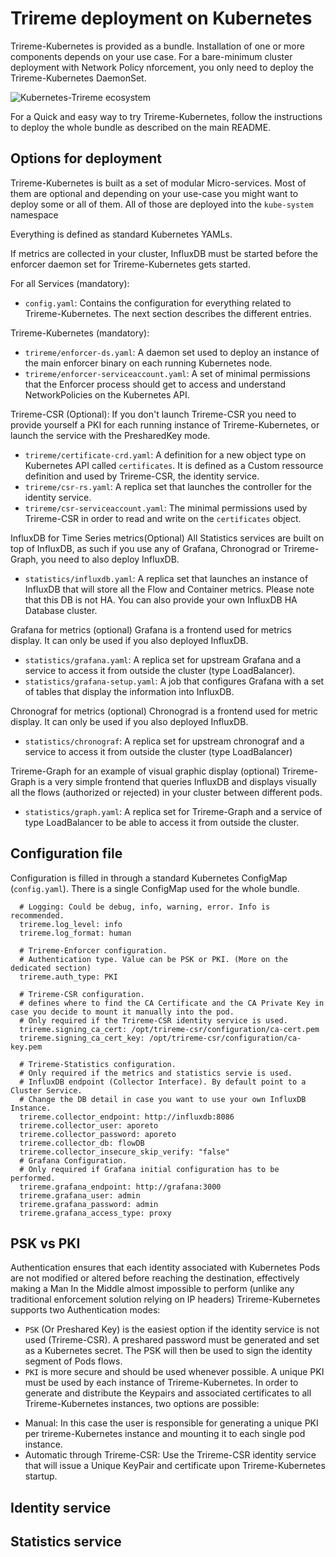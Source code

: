 # Trireme deployment on Kubernetes

Trireme-Kubernetes is provided as a bundle. Installation of one or more components depends on your use case. For a bare-minimum cluster deployment with Network Policy nforcement, you only need to deploy the Trireme-Kubernetes DaemonSet.

![Kubernetes-Trireme ecosystem](../docs/architecture.png)

For a Quick and easy way to try Trireme-Kubernetes, follow the instructions to deploy the whole bundle as described on the main README.

## Options for deployment

Trireme-Kubernetes is built as a set of modular Micro-services. Most of them are optional and depending on your use-case you might want to deploy some or all of them.
All of those are deployed into the `kube-system` namespace

Everything is defined as standard Kubernetes YAMLs.

If metrics are collected in your cluster, InfluxDB must be started before the enforcer daemon set for Trireme-Kubernetes gets started.

For all Services (mandatory):
* `config.yaml`: Contains the configuration for everything related to Trireme-Kubernetes. The next section describes the different entries.

Trireme-Kubernetes (mandatory):
* `trireme/enforcer-ds.yaml`: A daemon set used to deploy an instance of the main enforcer binary on each running Kubernetes node.
* `trireme/enforcer-serviceaccount.yaml`: A set of minimal permissions that the Enforcer process should get to access and understand NetworkPolicies on the Kubernetes API.

Trireme-CSR (Optional):
If you don't launch Trireme-CSR you need to provide yourself a PKI for each running instance of Trireme-Kubernetes, or launch the service with the PresharedKey mode.
* `trireme/certificate-crd.yaml`: A definition for a new object type on Kubernetes API called `certificates`. It is defined as a Custom ressource definition and used by Trireme-CSR, the identity service.
* `trireme/csr-rs.yaml`: A replica set that launches the controller for the identity service.
* `trireme/csr-serviceaccount.yaml`: The minimal permissions used by Trireme-CSR in order to read and write on the `certificates` object.

InfluxDB for Time Series metrics(Optional)
All Statistics services are built on top of InfluxDB, as such if you use any of Grafana, Chronograd or Trireme-Graph, you need to also deploy InfluxDB.
* `statistics/influxdb.yaml`: A replica set that launches an instance of InfluxDB that will store all the Flow and Container metrics. Please note that this DB is not HA. You can also provide your own InfluxDB HA Database cluster.

Grafana for metrics (optional)
Grafana is a frontend used for metrics display. It can only be used if you also deployed InfluxDB. 
* `statistics/grafana.yaml`: A replica set for upstream Grafana and a service to access it from outside the cluster (type LoadBalancer).
* `statistics/grafana-setup.yaml`: A job that configures Grafana with a set of tables that display the information into InfluxDB.

Chronograf for metrics (optional)
Chronograd is a frontend used for metric display. It can only be used if you also deployed InfluxDB.
* `statistics/chronograf`: A replica set for upstream chronograf and a service to access it from outside the cluster (type LoadBalancer)

Trireme-Graph for an example of visual graphic display (optional)
Trireme-Graph is a very simple frontend that queries InfluxDB and displays visually all the flows (authorized or rejected) in your cluster between different pods.
* `statistics/graph.yaml`: A replica set for Trireme-Graph and a service of type LoadBalancer to be able to access it from outside the cluster.

## Configuration file

Configuration is filled in through a standard Kubernetes ConfigMap (`config.yaml`). There is a single ConfigMap used for the whole bundle.

```
  # Logging: Could be debug, info, warning, error. Info is recommended.
  trireme.log_level: info
  trireme.log_format: human

  # Trireme-Enforcer configuration.
  # Authentication type. Value can be PSK or PKI. (More on the dedicated section)
  trireme.auth_type: PKI

  # Trireme-CSR configuration.
  # defines where to find the CA Certificate and the CA Private Key in case you decide to mount it manually into the pod.
  # Only required if the Trireme-CSR identity service is used.
  trireme.signing_ca_cert: /opt/trireme-csr/configuration/ca-cert.pem
  trireme.signing_ca_cert_key: /opt/trireme-csr/configuration/ca-key.pem

  # Trireme-Statistics configuration.
  # Only required if the metrics and statistics servie is used.
  # InfluxDB endpoint (Collector Interface). By default point to a Cluster Service.
  # Change the DB detail in case you want to use your own InfluxDB Instance.
  trireme.collector_endpoint: http://influxdb:8086
  trireme.collector_user: aporeto
  trireme.collector_password: aporeto
  trireme.collector_db: flowDB
  trireme.collector_insecure_skip_verify: "false"
  # Grafana Configuration.
  # Only required if Grafana initial configuration has to be performed. 
  trireme.grafana_endpoint: http://grafana:3000
  trireme.grafana_user: admin
  trireme.grafana_password: admin
  trireme.grafana_access_type: proxy
```

## PSK vs PKI

Authentication ensures that each identity associated with Kubernetes Pods are not modified or altered before reaching the destination, effectively making a Man In the Middle almost impossible to perform (unlike any traditional enforcement solution relying on IP headers)
Trireme-Kubernetes supports two Authentication modes:

* `PSK` (Or Preshared Key) is the easiest option if the identity service is not used (Trireme-CSR). A preshared password must be generated and set as a Kubernetes secret. The PSK will then be used to sign the identity segment of Pods flows.
* `PKI` is more secure and should be used whenever possible. A unique PKI must be used by each instance of Trireme-Kubernetes. In order to generate and distribute the Keypairs and associated certificates to all Trireme-Kubernetes instances, two options are possible:
- Manual: In this case the user is responsible for generating a unique PKI per trireme-Kubernetes instance and mounting it to each single pod instance.
- Automatic through Trireme-CSR: Use the Trireme-CSR identity service that will issue a Unique KeyPair and certificate upon Trireme-Kubernetes startup.

## Identity service

## Statistics service
